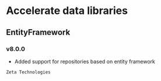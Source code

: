 # Accelerate data libraries
## EntityFramework
### v8.0.0

- Added support for repositories based on entity framework

```
Zeta Technologies
```